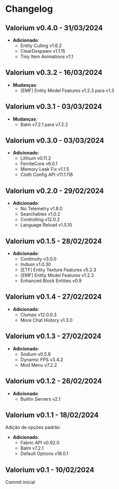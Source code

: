 # Changelog

Valorium v0.4.0 - 31/03/2024
---------------

- **Adicionado**:
  - Entity Culling v1.6.2
  - ClearDespawn v1.1.15
  - Tiny Item Animations v1.1

Valorium v0.3.2 - 16/03/2024
---------------

- **Mudanças**:
  - [EMF] Entity Model Features v1.2.3 para v1.3

Valorium v0.3.1 - 03/03/2024
---------------

- **Mudanças**:
  - Balm v7.2.1 para v7.2.2

Valorium v0.3.0 - 03/03/2024
---------------

- **Adicionado**:
  - Lithium v0.11.2
  - FerriteCore v6.0.1
  - Memory Leak Fix v1.1.5
  - Cloth Config API v11.1.118

Valorium v0.2.0 - 29/02/2024
---------------

- **Adicionado**:
  - No Telemetry v1.8.0
  - Searchables v1.0.2
  - Controlling v12.0.2
  - Language Reload v1.5.10

Valorium v0.1.5 - 28/02/2024
---------------

- **Adicionado**:
  - Continuity v3.0.0
  - Indium v1.0.30
  - [ETF] Entity Texture Features v5.2.3
  - [EMF] Entity Model Features v1.2.3
  - Enhanced Block Entities v0.9

Valorium v0.1.4 - 27/02/2024
---------------

- **Adicionado**:
  - Clumps v12.0.0.3
  - More Chat History v1.3.0

Valorium v0.1.3 - 27/02/2024
---------------

- **Adicionado**:
  - Sodium v0.5.8
  - Dynamic FPS v3.4.2
  - Mod Menu v7.2.2

Valorium v0.1.2 - 26/02/2024
---------------

- **Adicionado**:
  - Builtin Servers v2.1

Valorium v0.1.1 - 18/02/2024
---------------

 Adição de opções padrão.

- **Adicionado**:
  - Fabric API v0.92.0
  - Balm v7.2.1
  - Default Options v18.0.1

Valorium v0.1 - 10/02/2024
---------------

 Commit inicial
